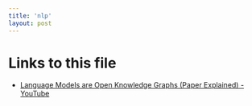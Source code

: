```yaml
---
title: 'nlp'
layout: post
---
```




# Links to this file

- [Language Models are Open Knowledge Graphs (Paper Explained) - YouTube](/language_models_are_open_knowledge_graphs_paper_explained_youtube)

